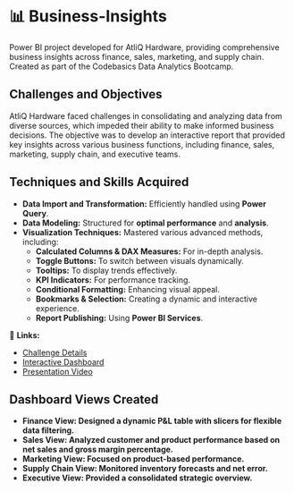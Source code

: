 # 📊  Business-Insights
Power BI project developed for AtliQ Hardware, providing comprehensive business insights across finance, sales, marketing, and supply chain. Created as part of the Codebasics Data Analytics Bootcamp.

## Challenges and Objectives
AtliQ Hardware faced challenges in consolidating and analyzing data from diverse sources, which impeded their ability to make informed business decisions. The objective was to develop an interactive report that provided key insights across various business functions, including finance, sales, marketing, supply chain, and executive teams.

## Techniques and Skills Acquired
- **Data Import and Transformation:** Efficiently handled using **Power Query**.  
- **Data Modeling:** Structured for **optimal performance** and **analysis**.  
- **Visualization Techniques:** Mastered various advanced methods, including:  
  - **Calculated Columns & DAX Measures:** For in-depth analysis.  
  - **Toggle Buttons:** To switch between visuals dynamically.  
  - **Tooltips:** To display trends effectively.  
  - **KPI Indicators:** For performance tracking.  
  - **Conditional Formatting:** Enhancing visual appeal.  
  - **Bookmarks & Selection:** Creating a dynamic and interactive experience.  
  - **Report Publishing:** Using **Power BI Services**.  

🔗 **Links:**  
- [Challenge Details](#)  
- [Interactive Dashboard](#)  
- [Presentation Video](#)  

## Dashboard Views Created
- **Finance View: Designed a dynamic P&L table with slicers for flexible data filtering.**
- **Sales View: Analyzed customer and product performance based on net sales and gross margin percentage.**
- **Marketing View: Focused on product-based performance.**
- **Supply Chain View: Monitored inventory forecasts and net error.**
- **Executive View: Provided a consolidated strategic overview.**
